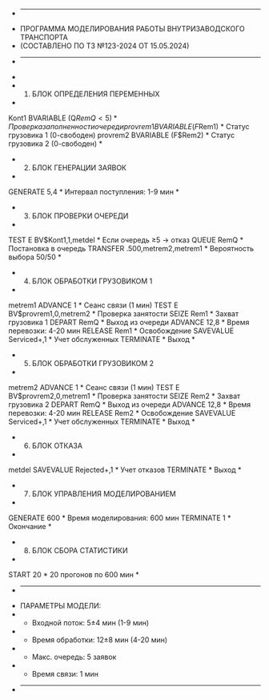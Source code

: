 * -------------------------------------------------------------------
* ПРОГРАММА МОДЕЛИРОВАНИЯ РАБОТЫ ВНУТРИЗАВОДСКОГО ТРАНСПОРТА
* (СОСТАВЛЕНО ПО ТЗ №123-2024 ОТ 15.05.2024)
* -------------------------------------------------------------------
*
* 1. БЛОК ОПРЕДЕЛЕНИЯ ПЕРЕМЕННЫХ
*
Kont1    BVARIABLE (Q$RemQ<5)       * Проверка заполненности очереди
provrem1 BVARIABLE (F$Rem1)         * Статус грузовика 1 (0-свободен)
provrem2 BVARIABLE (F$Rem2)         * Статус грузовика 2 (0-свободен)
*
* 2. БЛОК ГЕНЕРАЦИИ ЗАЯВОК
*
GENERATE 5,4                       * Интервал поступления: 1-9 мин
*
* 3. БЛОК ПРОВЕРКИ ОЧЕРЕДИ
*
TEST E   BV$Kont1,1,metdel         * Если очередь ≥5 → отказ
QUEUE    RemQ                      * Постановка в очередь
TRANSFER .500,metrem2,metrem1      * Вероятность выбора 50/50
*
* 4. БЛОК ОБРАБОТКИ ГРУЗОВИКОМ 1
*
metrem1 ADVANCE 1                  * Сеанс связи (1 мин)
TEST E  BV$provrem1,0,metrem2      * Проверка занятости
SEIZE   Rem1                       * Захват грузовика 1
DEPART  RemQ                       * Выход из очереди
ADVANCE 12,8                       * Время перевозки: 4-20 мин
RELEASE Rem1                       * Освобождение
SAVEVALUE Serviced+,1              * Учет обслуженных
TERMINATE                          * Выход
*
* 5. БЛОК ОБРАБОТКИ ГРУЗОВИКОМ 2
*
metrem2 ADVANCE 1                  * Сеанс связи (1 мин)
TEST E  BV$provrem2,0,metrem1      * Проверка занятости
SEIZE   Rem2                       * Захват грузовика 2
DEPART  RemQ                       * Выход из очереди
ADVANCE 12,8                       * Время перевозки: 4-20 мин
RELEASE Rem2                       * Освобождение
SAVEVALUE Serviced+,1              * Учет обслуженных
TERMINATE                          * Выход
*
* 6. БЛОК ОТКАЗА
*
metdel  SAVEVALUE Rejected+,1      * Учет отказов
TERMINATE                          * Выход
*
* 7. БЛОК УПРАВЛЕНИЯ МОДЕЛИРОВАНИЕМ
*
GENERATE 600                       * Время моделирования: 600 мин
TERMINATE 1                        * Окончание
*
* 8. БЛОК СБОРА СТАТИСТИКИ
*
START    20                        * 20 прогонов по 600 мин
*
* -------------------------------------------------------------------
* ПАРАМЕТРЫ МОДЕЛИ:
*   - Входной поток: 5±4 мин (1-9 мин)
*   - Время обработки: 12±8 мин (4-20 мин)
*   - Макс. очередь: 5 заявок
*   - Время связи: 1 мин
* -------------------------------------------------------------------

